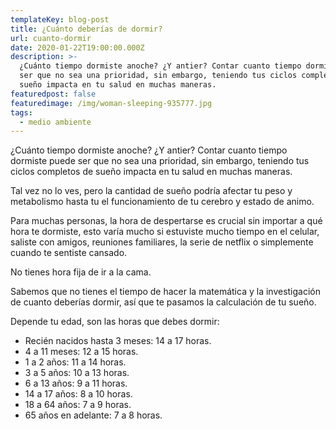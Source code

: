 ```yaml
---
templateKey: blog-post
title: ¿Cuánto deberías de dormir?
url: cuanto-dormir
date: 2020-01-22T19:00:00.000Z
description: >-
  ¿Cuánto tiempo dormiste anoche? ¿Y antier? Contar cuanto tiempo dormiste puede
  ser que no sea una prioridad, sin embargo, teniendo tus ciclos completos de
  sueño impacta en tu salud en muchas maneras.
featuredpost: false
featuredimage: /img/woman-sleeping-935777.jpg
tags:
  - medio ambiente
---
```

¿Cuánto tiempo dormiste anoche? ¿Y antier? Contar cuanto tiempo dormiste puede ser que no sea una prioridad, sin embargo, teniendo tus ciclos completos de sueño impacta en tu salud en muchas maneras.

Tal vez no lo ves, pero la cantidad de sueño podría afectar tu peso y metabolismo hasta tu el funcionamiento de tu cerebro y estado de animo. 

Para muchas personas, la hora de despertarse es crucial sin importar a qué hora te dormiste, esto varía mucho si estuviste mucho tiempo en el celular, saliste con amigos, reuniones familiares, la serie de netflix o simplemente cuando te sentiste cansado. 

No tienes hora fija de ir a la cama.

Sabemos que no tienes el tiempo de hacer la matemática y la investigación de cuanto deberías dormir, así que te pasamos la calculación de tu sueño. 



Depende tu edad, son las horas que debes dormir: 



* Recién nacidos hasta 3 meses: 14 a 17 horas.
* 4 a 11 meses: 12 a 15 horas.
* 1 a 2 años: 11 a 14 horas.
* 3 a 5 años: 10 a 13 horas.
* 6 a 13 años: 9 a 11 horas.
* 14 a 17 años: 8 a 10 horas.
* 18 a 64 años: 7 a 9 horas.
* 65 años en adelante: 7 a 8 horas.
